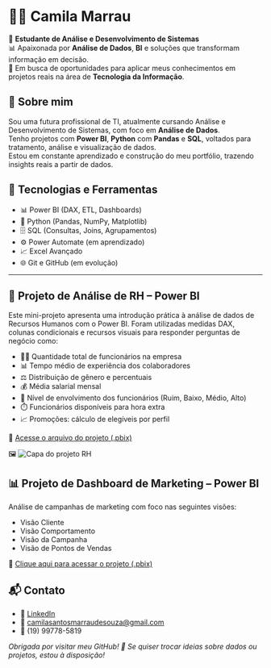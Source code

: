 # 👩‍💻 Camila Marrau

🎯 **Estudante de Análise e Desenvolvimento de Sistemas**  
📊 Apaixonada por **Análise de Dados**, **BI** e soluções que transformam informação em decisão.  
🚀 Em busca de oportunidades para aplicar meus conhecimentos em projetos reais na área de **Tecnologia da Informação**.



## 💼 Sobre mim

Sou uma futura profissional de TI, atualmente cursando Análise e Desenvolvimento de Sistemas, com foco em **Análise de Dados**.  
Tenho projetos com **Power BI**, **Python** com **Pandas** e **SQL**, voltados para tratamento, análise e visualização de dados.  
Estou em constante aprendizado e construção do meu portfólio, trazendo insights reais a partir de dados.



## 🧠 Tecnologias e Ferramentas

- 📊 Power BI (DAX, ETL, Dashboards)
- 🐍 Python (Pandas, NumPy, Matplotlib)
- 🗄️ SQL (Consultas, Joins, Agrupamentos)
- ⚙️ Power Automate (em aprendizado)
- 📈 Excel Avançado
- 🌐 Git e GitHub (em evolução)



---

## 👥 Projeto de Análise de RH – Power BI

Este mini-projeto apresenta uma introdução prática à análise de dados de Recursos Humanos com o Power BI. Foram utilizadas medidas DAX, colunas condicionais e recursos visuais para responder perguntas de negócio como:

- 👩‍💼 Quantidade total de funcionários na empresa  
- 📊 Tempo médio de experiência dos colaboradores  
- ⚖️ Distribuição de gênero e percentuais  
- 💰 Média salarial mensal  
- 🧠 Nível de envolvimento dos funcionários (Ruim, Baixo, Médio, Alto)  
- ⏱️ Funcionários disponíveis para hora extra  
- 📈 Promoções: cálculo de elegíveis por perfil

🔗 [Acesse o arquivo do projeto (.pbix)](https://github.com/CamilaMarrau/Meu-Portfolio/blob/main/Projeto%20RH.pbix)

🖼️ ![Capa do projeto RH](https://raw.githubusercontent.com/CamilaMarrau/Meu-Portfolio/main/capa-rh.png)



## 📊 Projeto de Dashboard de Marketing – Power BI

Análise de campanhas de marketing com foco nas seguintes visões:
- Visão Cliente
- Visão Comportamento
- Visão da Campanha
- Visão de Pontos de Vendas

🔗 [Clique aqui para acessar o projeto (.pbix)](https://github.com/CamilaMarrau/Meu-Portfolio/blob/main/Projeto%20de%20Marketing.pbix)



## 📬 Contato

- 💼 [LinkedIn](https://www.linkedin.com/in/camila-marrau-328488234)
- 📧 camilasantosmarraudesouza@gmail.com
- 📱 (19) 99778-5819



_Obrigada por visitar meu GitHub! 💜 Se quiser trocar ideias sobre dados ou projetos, estou à disposição!_
